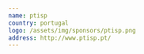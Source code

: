 ```yaml
---
name: ptisp
country: portugal
logo: /assets/img/sponsors/ptisp.png
address: http://www.ptisp.pt/
---
```


